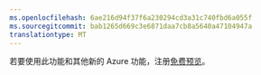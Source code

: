 ```yaml
---
ms.openlocfilehash: 6ae216d94f37f6a230294cd3a31c740fbd6a055f
ms.sourcegitcommit: bab1265d669c3e6871daa7cb8a5640a47104947a
translationtype: MT
---
```

若要使用此功能和其他新的 Azure 功能，注册[免费预览](https://account.windowsazure.com/PreviewFeatures)。

